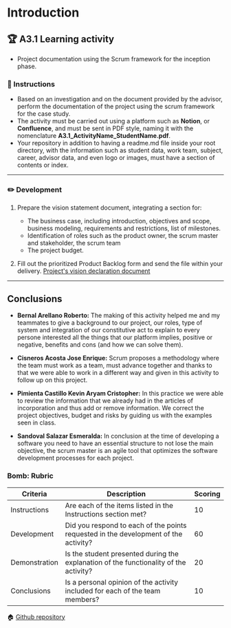 # Introduction

## :trophy: A3.1 Learning activity

- Project documentation using the Scrum framework for the inception phase.

### :blue_book: Instructions

 - Based on an investigation and on the document provided by the advisor, perform the documentation of the project using the scrum framework for the case study.
 - The activity must be carried out using a platform such as **Notion**, or **Confluence**, and must be sent in PDF style, naming it with the nomenclature **A3.1_ActivityName_StudentName.pdf**.
- Your repository in addition to having a readme.md file inside your root directory, with the information such as student data, work team, subject, career, advisor data, and even logo or images, must have a section of contents or index.
___

### :pencil2: Development

1. Prepare the vision statement document, integrating a section for:
    - The business case, including introduction, objectives and scope, business modeling, requirements and restrictions, list of milestones.
    - Identification of roles such as the product owner, the scrum master and stakeholder, the scrum team
    - The project budget.

2. Fill out the prioritized Product Backlog form and send the file within your delivery.
[Project's vision declaration document](https://github.com/Bernal03/AnalisisAvanzado_Repositorio_Bernal/blob/main/pdf/A3.1ProjectVisionDeclaration.pdf)
___

## Conclusions 

*  **Bernal Arellano Roberto:** The making of this activity helped me and my teammates to give a background to our project, our roles, type of system and integration of our constitutive act to explain to every persone interested all the things that our platform implies, positive or negative, benefits and cons (and how we can solve them).
  
*  **Cisneros Acosta Jose Enrique:** Scrum proposes a methodology where the team must work as a team, must advance together and thanks to that we were able to work in a different way and given in this activity to follow up on this project.
  
*  **Pimienta Castillo Kevin Aryam Cristopher:** In this practice we were able to review the information that we already had in the articles of incorporation and thus add or remove information. We correct the project objectives, budget and risks by guiding us with the examples seen in class.

*  **Sandoval Salazar Esmeralda:**  In conclusion at the time of developing a software you need to have an essential structure to not lose the main objective, the scrum master is an agile tool that optimizes the software development processes for each project.

### Bomb: Rubric

| Criteria | Description | Scoring |
| ------------- | -------------------------------------------------------------------------------------------- | ------- |
| Instructions | Are each of the items listed in the Instructions section met?  | 10 | 
| Development | Did you respond to each of the points requested in the development of the activity?| 60 | 
| Demonstration | Is the student presented during the explanation of the functionality of the activity?  | 20 | 
| Conclusions | Is a personal opinion of the activity included for each of the team members? | 10 | 

:house: [Github repository](https://github.com/Bernal03/AnalisisAvanzado_Repositorio_Bernal)